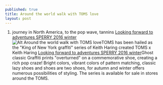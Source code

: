 ```yaml
---
published: true
title: Around the world walk with TOMS love
layout: post
---
```

1. journey in North America, to the pop wave, tannins [Looking forward to adventures SPERRY 2016 winter](http://www.focalstyle.com/2016/08/18/looking-forward-to-adventures-sperry-2016-winter-footwear/)![Alt Around the world walk with TOMS love](https://c1.staticflickr.com/9/8348/28973894120_dc45e8b8a0_z.jpg)TOMS has been hailed as the \"King of New York graffiti\" series of Keith Haring created TOMS x Keith Haring [Looking forward to adventures SPERRY 2016 winter](http://www.focalstyle.com/2016/08/18/looking-forward-to-adventures-sperry-2016-winter-footwear/)Ghost classic Graffiti prints \"overturned\" on a commemorative shoe, creating a rich pop craze! Bright colors, vibrant colors of pattern matching, classic lazy shoes and shoes are two shoes, for autumn and winter offers numerous possibilities of styling. The series is available for sale in stores around the TOMS.